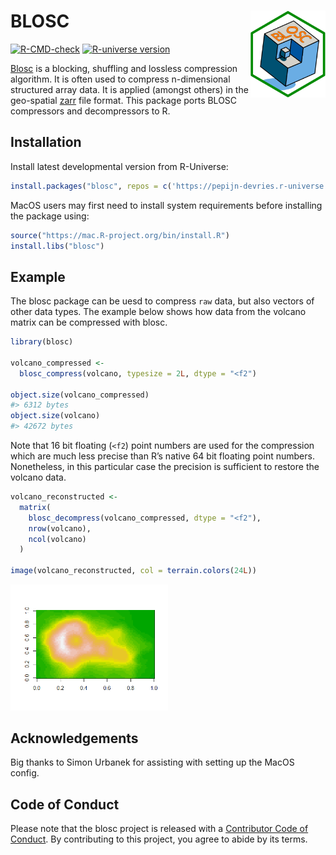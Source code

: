 
# BLOSC <img src="man/figures/logo.png" align="right" height="139" alt="logo" />

<!-- badges: start -->

[![R-CMD-check](https://github.com/pepijn-devries/blosc/actions/workflows/R-CMD-check.yaml/badge.svg)](https://github.com/pepijn-devries/blosc/actions/workflows/R-CMD-check.yaml)
[![R-universe
version](https://pepijn-devries.r-universe.dev/blosc/badges/version)](https://pepijn-devries.r-universe.dev/blosc)
<!--[![Codecov test coverage](https://codecov.io/gh/pepijn-devries/blosc/graph/badge.svg)](https://app.codecov.io/gh/pepijn-devries/blosc)-->
<!-- badges: end -->

[Blosc](https://www.blosc.org/) is a blocking, shuffling and lossless
compression algorithm. It is often used to compress n-dimensional
structured array data. It is applied (amongst others) in the geo-spatial
[zarr](https://zarr.dev/) file format. This package ports BLOSC
compressors and decompressors to R.

## Installation

Install latest developmental version from R-Universe:

``` r
install.packages("blosc", repos = c('https://pepijn-devries.r-universe.dev', 'https://cloud.r-project.org'))
```

MacOS users may first need to install system requirements before
installing the package using:

``` r
source("https://mac.R-project.org/bin/install.R")
install.libs("blosc")
```

## Example

The blosc package can be uesd to compress `raw` data, but also vectors
of other data types. The example below shows how data from the volcano
matrix can be compressed with blosc.

``` r
library(blosc)

volcano_compressed <-
  blosc_compress(volcano, typesize = 2L, dtype = "<f2")

object.size(volcano_compressed)
#> 6312 bytes
object.size(volcano)
#> 42672 bytes
```

Note that 16 bit floating (`<f2`) point numbers are used for the
compression which are much less precise than R’s native 64 bit floating
point numbers. Nonetheless, in this particular case the precision is
sufficient to restore the volcano data.

``` r
volcano_reconstructed <-
  matrix(
    blosc_decompress(volcano_compressed, dtype = "<f2"),
    nrow(volcano),
    ncol(volcano)
  )

image(volcano_reconstructed, col = terrain.colors(24L))
```

<img src="man/figures/README-example2-1.png" width="50%" />

## Acknowledgements

Big thanks to Simon Urbanek for assisting with setting up the MacOS
config.

## Code of Conduct

Please note that the blosc project is released with a [Contributor Code
of
Conduct](https://contributor-covenant.org/version/2/1/CODE_OF_CONDUCT.html).
By contributing to this project, you agree to abide by its terms.
